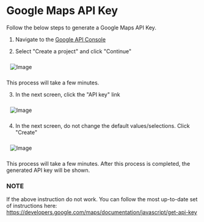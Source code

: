 # Google Maps API Key

Follow the below steps to generate a Google Maps API Key.

1. Navigate to the <a href="https://console.developers.google.com/flows/enableapi?apiid=maps_backend,geocoding_backend,directions_backend,distance_matrix_backend,elevation_backend,places_backend&reusekey=true" target="_blank">Google API Console</a>

2. Select "Create a project" and click "Continue"

<img style="margin:10px;" src="https://github.com/dan7800/VulnerableAndroidAppOracle/blob/master/Pictures/XML/gmap_key_01.png" alt="Image">

This process will take a few minutes.

3. In the next screen, click the "API key" link

<img style="margin:10px;" src="https://github.com/dan7800/VulnerableAndroidAppOracle/blob/master/Pictures/XML/gmap_key_02.png" alt="Image">


4. In the next screen, do not change the default values/selections. Click "Create"

<img style="margin:10px;" src="https://github.com/dan7800/VulnerableAndroidAppOracle/blob/master/Pictures/XML/gmap_key_03.png" alt="Image">

This process will take a few minutes. After this process is completed, the generated API key will be shown.

### NOTE
If the above instruction do not work. You can follow the most up-to-date set of instructions here: https://developers.google.com/maps/documentation/javascript/get-api-key

